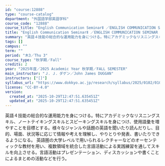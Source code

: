 ```yaml
---
id: "course:12888"
type: "course-catalog"
department: "外国語学部英語学科"
course_code: "12888"
course_title: "English Communication SeminarⅡ ／ENGLISH COMMUNICATION SEMINAR II"
title: "English Communication SeminarⅡ ／ENGLISH COMMUNICATION SEMINAR II"
summary: "英語４技能の総合的な運用能力を身につける。特にアカデミックなリスニングスキル、ノートテイキングスキルとスピーキングスキルを身につけ、使用語彙を増やすことを目標とする。様々なジャンルや話題の英語を聞いたり読んだりし、目的、場面、状況等に応じて…"
tags: []
campus: ""
term: ""
period: "木3／Thu 3"
course_type: "秋学期／Fall"
credits: 2
year: "2025年度／2025 Academic Year 秋学期／FALL SEMESTER"
main_instructor: "Ｊ．Ｊ．ダゲン／John James DUGGAN"
instructors: ["[]"]
syllabus_url: "https://www.dokkyo.ac.jp/research/syllabus/2025/0102/0102_12888_ja_JP.html"
license: "CC-BY-4.0"
version:
  created_at: "2025-10-29T12:47:51.635451Z"
  updated_at: "2025-10-29T12:47:51.635451Z"
---
```

英語４技能の総合的な運用能力を身につける。特にアカデミックなリスニングスキル、ノートテイキングスキルとスピーキングスキルを身につけ、使用語彙を増やすことを目標とする。様々なジャンルや話題の英語を聞いたり読んだりし、目的、場面、状況等に応じて情報や考えを理解し、やりとりや発表、書いたりできるようになる。 英語圏の大学レベルで用いられるレクチャーなどのオーセンティックな教材を用い、複数領域を統合した言語活動による実践練習を通してスキルを向上させる。言語活動はプレゼンテーション、ディスカッションや書くことによるまとめの活動などを行う。
